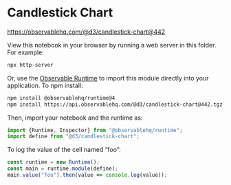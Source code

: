 # Candlestick Chart

https://observablehq.com/@d3/candlestick-chart@442

View this notebook in your browser by running a web server in this folder. For
example:

~~~sh
npx http-server
~~~

Or, use the [Observable Runtime](https://github.com/observablehq/runtime) to
import this module directly into your application. To npm install:

~~~sh
npm install @observablehq/runtime@4
npm install https://api.observablehq.com/@d3/candlestick-chart@442.tgz?v=3
~~~

Then, import your notebook and the runtime as:

~~~js
import {Runtime, Inspector} from "@observablehq/runtime";
import define from "@d3/candlestick-chart";
~~~

To log the value of the cell named “foo”:

~~~js
const runtime = new Runtime();
const main = runtime.module(define);
main.value("foo").then(value => console.log(value));
~~~
